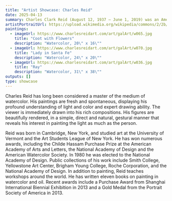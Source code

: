 ```yaml
---
title: "Artist Showcase: Charles Reid"
date: 2025-04-13
summary: Charles Clark Reid (August 12, 1937 – June 1, 2019) was an American painter, illustrator, and teacher, notable for his watercolor style.
artistPortraitUrl: https://upload.wikimedia.org/wikipedia/commons/2/2b/Fullsizeoutput_159d1.jpg 
paintings: 
  - imageUrl: https://www.charlesreidart.com/art/galArt/w065.jpg 
    title: "Coot with Flowers"
    description: "Watercolor, 20\" x 16\""
  - imageUrl: https://www.charlesreidart.com/art/galArt/w070.jpg 
    title: "Lady in Santa Fe"
    description: "Watercolor, 24\" x 20\""
  - imageUrl: https://www.charlesreidart.com/art/galArt/w036.jpg 
    title: "Ray"
    description: "Watercolor, 31\" x 38\""
outputs: []
type: showcase
---
```


Charles Reid has long been considered a master of the medium of watercolor. His paintings are fresh and spontaneous, displaying his profound understanding of light and color and expert drawing ability. The viewer is immediately drawn into his rich compositions. His figures are beautifully rendered, in a simple, direct and natural, gestural manner that reveals his interest in painting the light as much as the person.

Reid was born in Cambridge, New York, and studied art at the University of Vermont and the Art Students League of New York. He has won numerous awards, including the Childe Hassam Purchase Prize at the American Academy of Arts and Letters, the National Academy of Design and the American Watercolor Society. In 1980 he was elected to the National Academy of Design. Public collections of his work include Smith College, Yellowstone Art Center, Brigham Young College, Roche Corporation, and the National Academy of Design. In addition to painting, Reid teaches workshops around the world. He has written eleven books on painting in watercolor and oil. Recent awards include a Purchase Award from Shanghai International Biennial Exhibition in 2013 and a Gold Medal from the Portrait Society of America in 2013.
